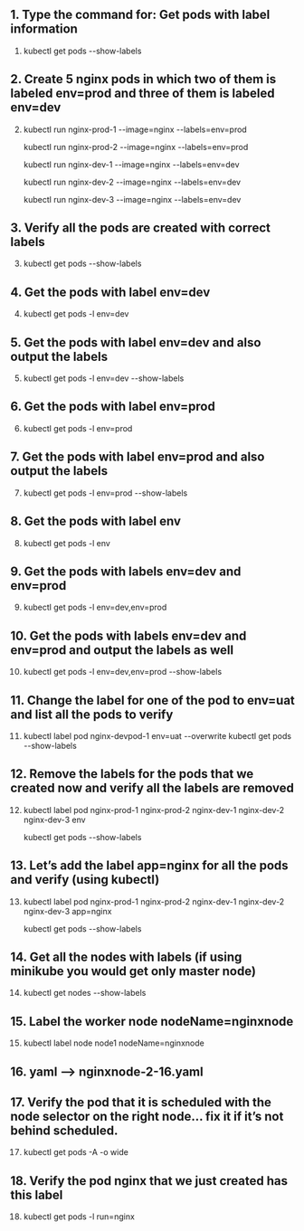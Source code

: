 ## 1.  Type the command for: Get pods with label information
1.  kubectl get pods --show-labels

## 2.  Create 5 nginx pods in which two of them is labeled env=prod and three of them is labeled env=dev
2.  kubectl run nginx-prod-1 --image=nginx --labels=env=prod

    kubectl run nginx-prod-2 --image=nginx --labels=env=prod

    kubectl run nginx-dev-1 --image=nginx --labels=env=dev

    kubectl run nginx-dev-2 --image=nginx --labels=env=dev

    kubectl run nginx-dev-3 --image=nginx --labels=env=dev
	
## 3. 	Verify all the pods are created with correct labels
3.  kubectl get pods --show-labels

## 4. Get the pods with label env=dev
4. kubectl get pods -l env=dev

## 5. Get the pods with label env=dev and also output the labels
5. kubectl get pods -l env=dev --show-labels

## 6. Get the pods with label env=prod
6. kubectl get pods -l env=prod

## 7. Get the pods with label env=prod and also output the labels
7. kubectl get pods -l env=prod --show-labels

## 8. Get the pods with label env
8. kubectl get pods -l env

## 9. Get the pods with labels env=dev and env=prod
9. kubectl get pods -l env=dev,env=prod

## 10. Get the pods with labels env=dev and env=prod and output the labels as well
10. kubectl get pods -l env=dev,env=prod --show-labels

## 11. Change the label for one of the pod to env=uat and list all the pods to verify
11. kubectl label pod nginx-devpod-1 env=uat --overwrite kubectl get pods --show-labels

## 12. Remove the labels for the pods that we created now and verify all the labels are removed
12. kubectl label pod nginx-prod-1 nginx-prod-2 nginx-dev-1 nginx-dev-2 nginx-dev-3 env

    kubectl get pods --show-labels


## 13. Let’s add the label app=nginx for all the pods and verify (using kubectl)
13. kubectl label pod nginx-prod-1 nginx-prod-2 nginx-dev-1 nginx-dev-2 nginx-dev-3 app=nginx

    kubectl get pods --show-labels
	
## 14. Get all the nodes with labels (if using minikube you would get only master node)
14. kubectl get nodes --show-labels

## 15. Label the worker node nodeName=nginxnode
15. kubectl label node node1 nodeName=nginxnode

## 16. yaml --> nginxnode-2-16.yaml

## 17. Verify the pod that it is scheduled with the node selector on the right node… fix it if it’s not behind scheduled.
17. kubectl get pods -A -o wide

## 18. Verify the pod nginx that we just created has this label
18. kubectl get pods -l run=nginx


